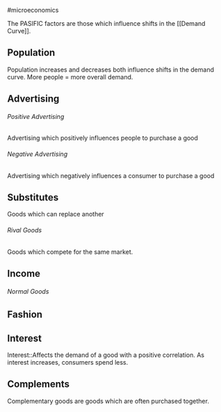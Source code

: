 #microeconomics 

The PASIFIC factors are those which influence shifts in the [[Demand Curve]].

## Population
Population increases and decreases both influence shifts in the demand curve. More people = more overall demand.
## Advertising
###### Positive Advertising
Advertising which positively influences people to purchase a good
###### Negative Advertising
Advertising which negatively influences a consumer to purchase a good
## Substitutes
Goods which can replace another
###### Rival Goods
Goods which compete for the same market.
## Income
###### Normal Goods

## Fashion
## Interest
Interest::Affects the demand of a good with a positive correlation. As interest increases, consumers spend less.
## Complements
Complementary goods are goods which are often purchased together. 